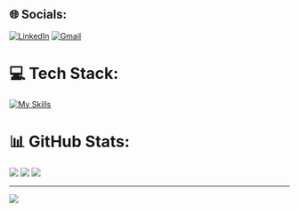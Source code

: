 
## 🌐 Socials:
[![LinkedIn](https://skillicons.dev/icons?i=linkedin)](https://linkedin.com/in/edris-moaven-ghafouri)
[![Gmail](https://skillicons.dev/icons?i=gmail)](mailto:sobhanmoavenghafouri@gmail.com)


# 💻 Tech Stack:
[![My Skills](https://skillicons.dev/icons?i=dotnet,cs,mongodb,postgres,mysql,redis,rabbitmq,docker,azure,prometheus,grafana,git,rider,visualstudio,go,sqlite,postman,html,css,js,gitlab,github&perline=8)](https://skillicons.dev)

# 📊 GitHub Stats:
![](https://github-readme-stats.vercel.app/api?username=edrisym&theme=dark&hide_border=false&include_all_commits=false&count_private=false)
![](https://github-readme-streak-stats.herokuapp.com/?user=edrisym&theme=dark&hide_border=false)
![](https://github-readme-stats.vercel.app/api/top-langs/?username=edrisym&theme=dark&hide_border=false&include_all_commits=false&count_private=false&layout=compact)

---
[![](https://visitcount.itsvg.in/api?id=edrisym&icon=6&color=1)](https://visitcount.itsvg.in)

<!-- Proudly created with GPRM ( https://gprm.itsvg.in ) -->
